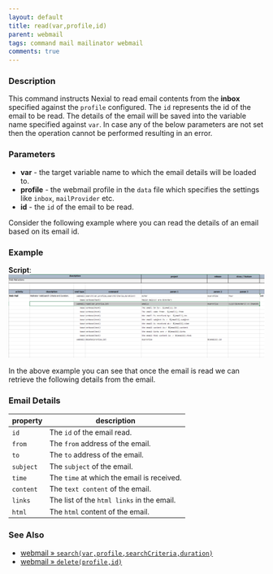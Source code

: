 ```yaml
---
layout: default
title: read(var,profile,id)
parent: webmail
tags: command mail mailinator webmail
comments: true
---
```


### Description
This command instructs Nexial to read email contents from the **inbox** specified against the `profile` configured.
The `id` represents the id of the email to be read. The details of the email will be saved into the variable name
specified against `var`. In case any of the below parameters are not set then the operation cannot be performed
resulting in an error.

### Parameters
- **var** - the target variable name to which the email details will be loaded to.
- **profile** - the webmail profile in the `data` file which specifies the settings like `inbox`, `mailProvider` etc.
- **id** - the `id` of the email to be read.

Consider the following example where you can read the details of an email based on its email id.

### Example
**Script**:<br/>
![](image/read_01.png)
<br/>

In the above example you can see that once the email is read we can retrieve the following details from the email.
<br/>

### Email Details

| property              | description                                                                    |
| --------------------- | ------------------------------------------------------------------------------ |
| `id`                  | The `id` of the email read.                                                    |
| `from`                | The `from` address of the email.                                               |
| `to`                  | The `to` address of the email.                                                 |
| `subject`             | The `subject` of the email.                                                    |
| `time`                | The `time` at which the email is received.                                     |
| `content`             | The `text content` of the email.                                               |
| `links`               | The list of the `html links` in the email.                                     |
| `html`                | The `html` content of the email.                                               |

### See Also
- [webmail &raquo; `search(var,profile,searchCriteria,duration)`](../webmail/search(var,profile,searchCriteria,duration))
- [webmail &raquo; `delete(profile,id)`](../webmail/delete(profile,id))
